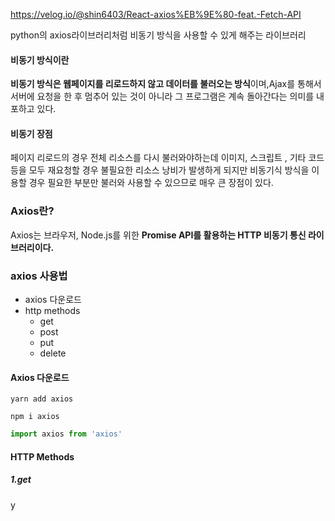 https://velog.io/@shin6403/React-axios%EB%9E%80-feat.-Fetch-API

python의 axios라이브러리처럼 비동기 방식을 사용할 수 있게 해주는 라이브러리

#### 비동기 방식이란
**비동기 방식은 웹페이지를 리로드하지 않고 데이터를 불러오는 방식**이며,Ajax를 통해서 서버에 요청을 한 후 멈추어 있는 것이 아니라 그 프로그램은 계속 돌아간다는 의미를 내포하고 있다.

#### 비동기 장점
페이지 리로드의 경우 전체 리소스를 다시 불러와야하는데 이미지, 스크립트 , 기타 코드등을 모두 재요청할 경우 불필요한 리소스 낭비가 발생하게 되지만 비동기식 방식을 이용할 경우 필요한 부분만 불러와 사용할 수 있으므로 매우 큰 장점이 있다.

### Axios란?
Axios는 브라우저, Node.js를 위한 **Promise API를 활용하는 HTTP 비동기 통신 라이브러리이다.**

### axios 사용법
- axios 다운로드
- http methods
	- get
	- post
	- put
	- delete

#### Axios 다운로드
```
yarn add axios

npm i axios
```

```js
import axios from 'axios'
```


#### HTTP Methods

##### 1.get
y